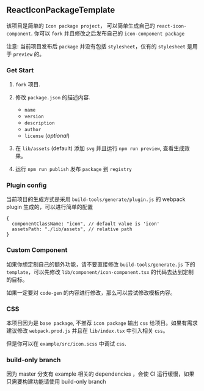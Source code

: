 ## ReactIconPackageTemplate

该项目是简单的 `Icon package project`， 可以简单生成自己的 `react-icon-component`. 你可以 `fork` 并且修改之后发布自己的 `icon-component package`

注意: 当前项目发布后 `package` 并没有包括 `stylesheet`，仅有的 `stylesheet` 是用于 `preview` 的。

### Get Start

1. `fork` 项目.
2. 修改 `package.json` 的描述内容.

   - `name`
   - `version`
   - `description`
   - `author`
   - `license` (_optional_)

3. 在 `lib/assets` (default) 添加 `svg` 并且运行 `npm run preview`, 查看生成效果。

4. 运行 `npm run publish` 发布 `package` 到 `registry`

### Plugin config

当前项目的生成方式是采用 `build-tools/generate/plugin.js` 的 webpack plugin 生成的，可以进行简单的配置

```json5
{
  componentClassName: "icon", // default value is 'icon'
  assetsPath: "./lib/assets", // relative path
}
```

### Custom Component

如果你想定制自己的额外功能，请不要直接修改 `build-tools/generate.js` 下的 `template`，可以先修改 `lib/component/icon-component.tsx` 的代码去达到定制的目标。

如果一定要对 `code-gen` 的内容进行修改，那么可以尝试修改模板内容。

### CSS

本项目因为是 `base package`, 不推荐 `icon package` 输出 `css` 给项目。如果有需求建议修改 `webpack.prod.js` 并且在 `lib/index.tsx` 中引入相关 `css`。

但是你可以在 `example/src/icon.scss` 中调试 `css`.

### build-only branch

因为 master 分支有 example 相关的 dependencies ，会使 CI 运行缓慢，如果只需要构建功能请使用 build-only branch
